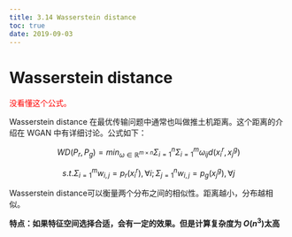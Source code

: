 ```yaml
---
title: 3.14 Wasserstein distance
toc: true
date: 2019-09-03
---
```


# Wasserstein distance

<span style="color:red;">没看懂这个公式。</span>

Wasserstein distance 在最优传输问题中通常也叫做推土机距离。这个距离的介绍在 WGAN 中有详细讨论。公式如下：

$$
WD(P_r,P_g)=min_{\omega\in\mathbb{R}^{m\times n}}\Sigma_{i=1}^n\Sigma_{i=1}^m\omega_{ij}d(x_i^r,x_j^g)
$$

$$
s.t. \Sigma_{i=1}^mw_{i,j}=p_r(x_i^r),  \forall i;\Sigma_{j=1}^nw_{i,j}=p_g(x_j^g),  \forall j
$$

Wasserstein distance可以衡量两个分布之间的相似性。距离越小，分布越相似。

**特点：如果特征空间选择合适，会有一定的效果。但是计算复杂度为 $O(n^3)​$ 太高**

